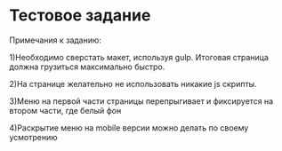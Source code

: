 # Тестовое задание

<p>Примечания к заданию:</p>
<p>1)Необходимо сверстать макет, используя gulp. Итоговая страница должна грузиться максимально быстро.</p>
<p>2)На странице желательно не использовать никакие js скрипты.</p>
<p>3)Меню на первой части страницы перепрыгивает и фиксируется на втором части, где белый фон</p>
<p>4)Раскрытие меню на mobile версии можно делать по своему усмотрению</p>
